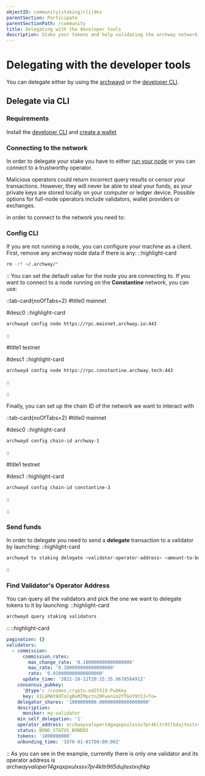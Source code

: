 ```yaml
---
objectID: community|staking|cli|dev
parentSection: Participate
parentSectionPath: /community
title: Delegating with the developer tools
description: Stake your tokens and help validating the archway network with the cli
---
```


# Delegating with the developer tools

You can delegate either by using the [archwayd](/developers/developer-tools/daemon) or the [developer CLI](/developers/developer-tools/developer-cli).

## Delegate via CLI

### **Requirements**

Install the [developer CLI](/developers/developer-tools/developer-cli) and [create a wallet](/community/wallet-setup/dev-setup)


### **Connecting to the network**

In order to delegate your stake you have to either [run your node](/validators/running-a-node/prerequisites) or you can connect to a trustworthy operator.

Malicious operators could return incorrect query results or censor your transactions. However, they will never be able to steal your funds, as your private keys are stored locally on your computer or ledger device. Possible options for full-node operators include validators, wallet providers or exchanges.

in order to connect to the network you need to: 

### **Config CLI**

If you are not running a node, you can configure your machine as a client.
First, remove any archway node data if there is any:
::highlight-card

```bash
rm -rf ~/.archway/*
```

::
You can set the default value for the node you are connecting to. If you want to connect to a node running on the **Constantine** network, you can use:





::tab-card{noOfTabs=2}
#title0
mainnet

#desc0
::highlight-card

```bash
archwayd config node https://rpc.mainnet.archway.io:443

```

::

#title1
testnet

#desc1
::highlight-card

```bash
archwayd config node https://rpc.constantine.archway.tech:443

```

::

::













Finally, you can set up the chain ID of the network we want to interact with


::tab-card{noOfTabs=2}
#title0
mainnet

#desc0
::highlight-card

```bash
archwayd config chain-id archway-1

```

::

#title1
testnet

#desc1
::highlight-card

```bash
archwayd config chain-id constantine-3

```

::

::

### **Send funds**

In order to delegate you need to send a **delegate** transaction to a validator by launching:
::highlight-card

```sh
archwayd tx staking delegate <validator-operator-address> <amount-to-bond> --from <your-key-name>
```

::




### **Find Validator's Operator Address**

You can query all the validators and pick the one we want to delegate tokens to it by launching:
::highlight-card

```bash
archwayd query staking validators
```

::
::highlight-card

```yml
pagination: {}
validators:
  - commission:
      commission_rates:
        max_change_rate: '0.100000000000000000'
        max_rate: '0.100000000000000000'
        rate: '0.010000000000000000'
      update_time: '2021-10-12T20:15:35.967858491Z'
    consensus_pubkey:
      '@type': /cosmos.crypto.ed25519.PubKey
      key: X1LGMAY8dToCgBuMIMpctn20Fwenim2YTGoY9Y2J+To=
    delegator_shares: '1000000000.000000000000000000'
    description:
      moniker: my-validator
    min_self_delegation: '1'
    operator_address: archwayvaloper14gxqxpxulxssv7pr4kltr9tl5dujtestxvjhkp
    status: BOND_STATUS_BONDED
    tokens: '1000000000'
    unbonding_time: '1970-01-01T00:00:00Z'
```

::
As you can see in the example, currently there is only one validator and its operator address is *archwayvaloper14gxqxpxulxssv7pr4kltr9tl5dujtestxvjhkp*